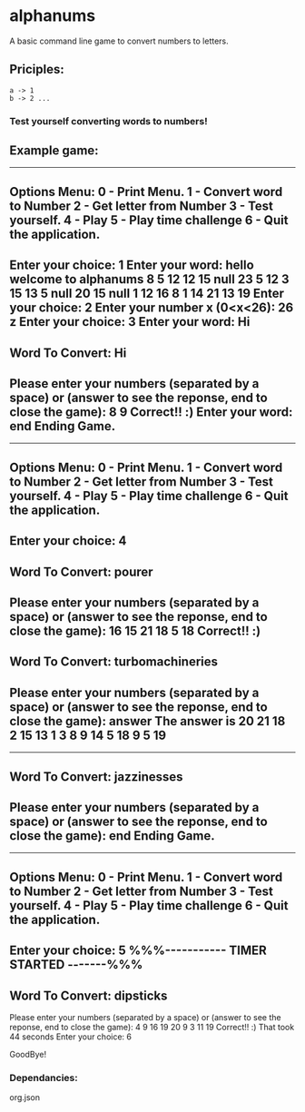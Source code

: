 # alphanums
A basic command line game to convert numbers to letters. 

## Priciples: 
    a -> 1
    b -> 2 ...

### Test yourself converting words to numbers!

## Example game: 

-----------------------------------------------------------------------------------------

Options Menu: 
	 0 - Print Menu.
	 1 - Convert word to Number
	 2 - Get letter from Number
	 3 - Test yourself.
	 4 - Play
	 5 - Play time challenge
	 6 - Quit the application.
-----------------------------------------------------------------------------------------
Enter your choice: 
1
Enter your word:
hello welcome to alphanums
8 5 12 12 15 null 23 5 12 3 15 13 5 null 20 15 null 1 12 16 8 1 14 21 13 19 
Enter your choice: 
2
Enter your number x (0<x<26):
26
z
Enter your choice: 
3
Enter your word:
Hi
-----------------------------------------------------------------------------------------
Word To Convert: Hi
-----------------------------------------------------------------------------------------
Please enter your numbers (separated by a space) or (answer to see the reponse, end to close the game): 
8 9
Correct!! :)
Enter your word:
end
Ending Game.
-----------------------------------------------------------------------------------------
-----------------------------------------------------------------------------------------

Options Menu: 
	 0 - Print Menu.
	 1 - Convert word to Number
	 2 - Get letter from Number
	 3 - Test yourself.
	 4 - Play
	 5 - Play time challenge
	 6 - Quit the application.
-----------------------------------------------------------------------------------------
Enter your choice: 
4
-----------------------------------------------------------------------------------------
Word To Convert: pourer
-----------------------------------------------------------------------------------------
Please enter your numbers (separated by a space) or (answer to see the reponse, end to close the game): 
16 15 21 18 5 18
Correct!! :)
-----------------------------------------------------------------------------------------
Word To Convert: turbomachineries
-----------------------------------------------------------------------------------------
Please enter your numbers (separated by a space) or (answer to see the reponse, end to close the game): 
answer
The answer is 20 21 18 2 15 13 1 3 8 9 14 5 18 9 5 19 
-----------------------------------------------------------------------------------------
-----------------------------------------------------------------------------------------
Word To Convert: jazzinesses
-----------------------------------------------------------------------------------------
Please enter your numbers (separated by a space) or (answer to see the reponse, end to close the game): 
end
Ending Game.
-----------------------------------------------------------------------------------------
-----------------------------------------------------------------------------------------

Options Menu: 
	 0 - Print Menu.
	 1 - Convert word to Number
	 2 - Get letter from Number
	 3 - Test yourself.
	 4 - Play
	 5 - Play time challenge
	 6 - Quit the application.
-----------------------------------------------------------------------------------------
Enter your choice: 
5
%%%----------- TIMER STARTED -------%%%
-----------------------------------------------------------------------------------------
Word To Convert: dipsticks
-----------------------------------------------------------------------------------------
Please enter your numbers (separated by a space) or (answer to see the reponse, end to close the game): 
4 9 16 19 20 9 3 11 19
Correct!! :)
That took 44 seconds
Enter your choice: 
6

GoodBye!


### Dependancies: 
org.json

